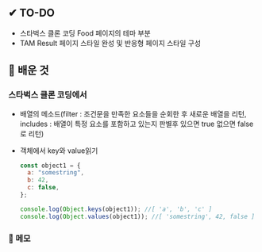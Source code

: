 ## ✔ TO-DO

- 스타벅스 클론 코딩 Food 페이지의 테마 부분
- TAM Result 페이지 스타일 완성 및 반응형 페이지 스타일 구성

## 💾 배운 것

### 스타벅스 클론 코딩에서

- 배열의 메소드(filter : 조건문을 만족한 요소들을 순회한 후 새로운 배열을 리턴, includes : 배열이 특정 요소를 포함하고 있는지 판별후 있으면 true 없으면 false로 리턴)
- 객체에서 key와 value읽기

  ```javascript
  const object1 = {
    a: "somestring",
    b: 42,
    c: false,
  };

  console.log(Object.keys(object1)); //[ 'a', 'b', 'c' ]
  console.log(Object.values(object1)); //[ 'somestring', 42, false ]
  ```

### 📝 메모
